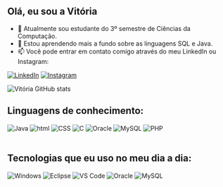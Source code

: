 ## Olá, eu sou a Vitória 

- 🔭 Atualmente sou estudante do 3º semestre de Ciências da Computação.
- 🌱 Estou aprendendo mais a fundo sobre as linguagens SQL e Java.
- 📫 Você pode entrar em contato comigo através do meu LinkedIn ou Instagram:

[![LinkedIn](https://img.shields.io/badge/LinkedIn-0077B5?style=for-the-badge&logo=linkedin&logoColor=white)](https://www.linkedin.com/in/vitoriaarakaki)
[![Instagram](https://img.shields.io/badge/Instagram-E4405F?style=for-the-badge&logo=instagram&logoColor=white)](https://www.instagram.com/vta_arakaki/)

![Vitória GitHub stats](https://github-readme-stats.vercel.app/api?username=vitoriaarakaki&show_icons=true&theme=dracula)

## Linguagens de conhecimento: 
<div style="display: inline_block">
    <img align="center" alt="Java" src="https://img.shields.io/badge/Java-ED8B00?style=for-the-badge&logo=java&logoColor=white" />
    <img align="center" alt="html" src="https://img.shields.io/badge/HTML-239120?style=for-the-badge&logo=html5&logoColor=white" />
    <img align="center" alt="CSS" scr="https://img.shields.io/badge/CSS-239120?&style=for-the-badge&logo=css3&logoColor=white" />
    <img align="center" alt="C" src="https://img.shields.io/badge/C-00599C?style=for-the-badge&logo=c&logoColor=white" />
    <img align="center" alt="Oracle" src="https://img.shields.io/badge/Oracle-F80000?style=for-the-badge&logo=oracle&logoColor=black" />
    <img align="center" alt="MySQL" src="https://img.shields.io/badge/MySQL-00000F?style=for-the-badge&logo=mysql&logoColor=white" />
    <img align="center" alt="PHP" scr="https://img.shields.io/badge/PHP-777BB4?style=for-the-badge&logo=php&logoColor=white" />
    </div><br/>
    
## Tecnologias que eu uso no meu dia a dia: 
<div style="display: inline_block">
    <img align="center" alt="Windows" src="https://img.shields.io/badge/Windows-0078D6?style=for-the-badge&logo=windows&logoColor=white" />
    <img align="center" alt="Eclipse" src="https://img.shields.io/badge/Eclipse-2C2255?style=for-the-badge&logo=eclipse&logoColor=white" />
    <img align="center" alt="VS Code" src="https://img.shields.io/badge/Visual_Studio_Code-0078D4?style=for-the-badge&logo=visual%20studio%20code&logoColor=white" />
    <img align="center" alt="Oracle" src="https://img.shields.io/badge/Oracle-F80000?style=for-the-badge&logo=Oracle&logoColor=white" />
    <img align="center" alt="MySQL" src="https://img.shields.io/badge/MySQL-005C84?style=for-the-badge&logo=mysql&logoColor=white" />
      </div><br/>    
      
 
